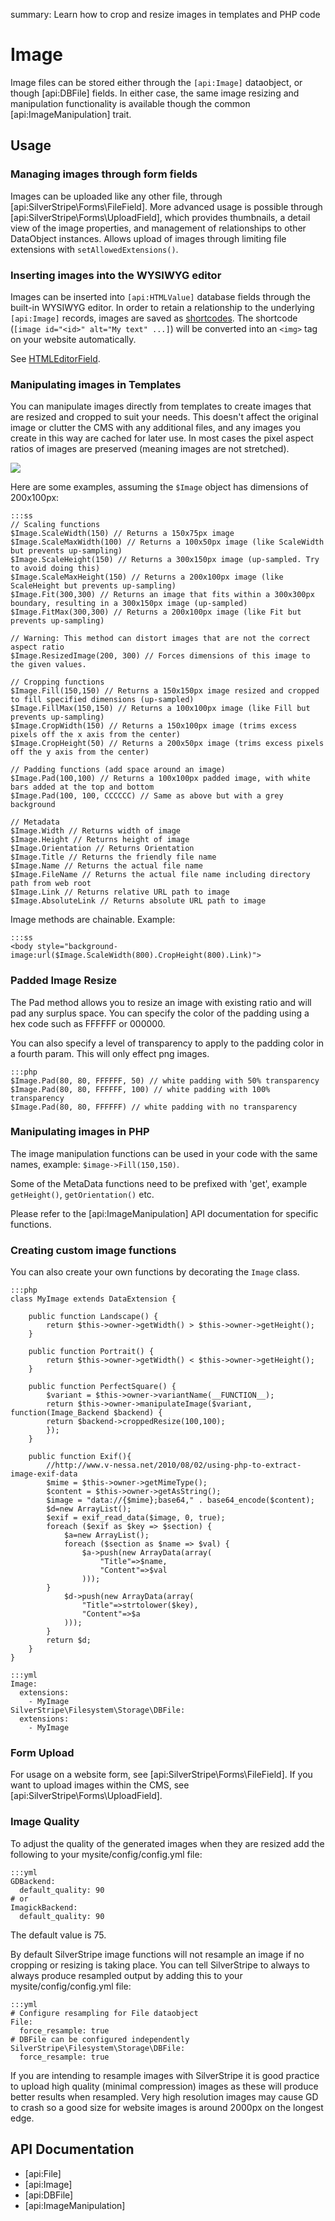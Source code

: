summary: Learn how to crop and resize images in templates and PHP code

# Image

Image files can be stored either through the `[api:Image]` dataobject, or though [api:DBFile] fields.
In either case, the same image resizing and manipulation functionality is available though the common
[api:ImageManipulation] trait.

## Usage

### Managing images through form fields

Images can be uploaded like any other file, through [api:SilverStripe\Forms\FileField].
More advanced usage is possible through [api:SilverStripe\Forms\UploadField],
which provides thumbnails, a detail view of the image properties,
and management of relationships to other DataObject instances.
Allows upload of images through limiting file extensions with `setAllowedExtensions()`.

### Inserting images into the WYSIWYG editor

Images can be inserted into `[api:HTMLValue]` database fields
through the built-in WYSIWYG editor. In order to retain a relationship
to the underlying `[api:Image]` records, images are saved as [shortcodes](/developer-guides/extending/shortcodes).
The shortcode (`[image id="<id>" alt="My text" ...]`) will be converted
into an `<img>` tag on your website automatically.

See [HTMLEditorField](/forms/field-types/htmleditorfield).

### Manipulating images in Templates

You can manipulate images directly from templates to create images that are
resized and cropped to suit your needs.  This doesn't affect the original
image or clutter the CMS with any additional files, and any images you create
in this way are cached for later use. In most cases the pixel aspect ratios of
images are preserved (meaning images are not stretched).

![](../../_images/image-methods.jpg)

Here are some examples, assuming the `$Image` object has dimensions of 200x100px:

	:::ss
	// Scaling functions
	$Image.ScaleWidth(150) // Returns a 150x75px image
	$Image.ScaleMaxWidth(100) // Returns a 100x50px image (like ScaleWidth but prevents up-sampling)
	$Image.ScaleHeight(150) // Returns a 300x150px image (up-sampled. Try to avoid doing this)
	$Image.ScaleMaxHeight(150) // Returns a 200x100px image (like ScaleHeight but prevents up-sampling)
	$Image.Fit(300,300) // Returns an image that fits within a 300x300px boundary, resulting in a 300x150px image (up-sampled)
	$Image.FitMax(300,300) // Returns a 200x100px image (like Fit but prevents up-sampling)
	
	// Warning: This method can distort images that are not the correct aspect ratio
	$Image.ResizedImage(200, 300) // Forces dimensions of this image to the given values.
	
	// Cropping functions
	$Image.Fill(150,150) // Returns a 150x150px image resized and cropped to fill specified dimensions (up-sampled)
	$Image.FillMax(150,150) // Returns a 100x100px image (like Fill but prevents up-sampling)
	$Image.CropWidth(150) // Returns a 150x100px image (trims excess pixels off the x axis from the center)
	$Image.CropHeight(50) // Returns a 200x50px image (trims excess pixels off the y axis from the center)
	
	// Padding functions (add space around an image)
	$Image.Pad(100,100) // Returns a 100x100px padded image, with white bars added at the top and bottom
	$Image.Pad(100, 100, CCCCCC) // Same as above but with a grey background
	
	// Metadata
	$Image.Width // Returns width of image
	$Image.Height // Returns height of image
	$Image.Orientation // Returns Orientation
	$Image.Title // Returns the friendly file name
	$Image.Name // Returns the actual file name
	$Image.FileName // Returns the actual file name including directory path from web root
	$Image.Link // Returns relative URL path to image
	$Image.AbsoluteLink // Returns absolute URL path to image

Image methods are chainable. Example:

	:::ss
	<body style="background-image:url($Image.ScaleWidth(800).CropHeight(800).Link)">

### Padded Image Resize

The Pad method allows you to resize an image with existing ratio and will
pad any surplus space. You can specify the color of the padding using a hex code such as FFFFFF or 000000.

You can also specify a level of transparency to apply to the padding color in a fourth param. This will only effect
png images.

	:::php
	$Image.Pad(80, 80, FFFFFF, 50) // white padding with 50% transparency
	$Image.Pad(80, 80, FFFFFF, 100) // white padding with 100% transparency
	$Image.Pad(80, 80, FFFFFF) // white padding with no transparency

### Manipulating images in PHP

The image manipulation functions can be used in your code with the same names, example: `$image->Fill(150,150)`.

Some of the MetaData functions need to be prefixed with 'get', example `getHeight()`, `getOrientation()` etc.

Please refer to the [api:ImageManipulation] API documentation for specific functions.

### Creating custom image functions

You can also create your own functions by decorating the `Image` class.

	:::php
	class MyImage extends DataExtension {
		
		public function Landscape()	{
			return $this->owner->getWidth() > $this->owner->getHeight();
		}
		
		public function Portrait() {
			return $this->owner->getWidth() < $this->owner->getHeight();
		}
		
		public function PerfectSquare()	{
			$variant = $this->owner->variantName(__FUNCTION__);
			return $this->owner->manipulateImage($variant, function(Image_Backend $backend) {
			return $backend->croppedResize(100,100);
			});
		}
		
		public function Exif(){
			//http://www.v-nessa.net/2010/08/02/using-php-to-extract-image-exif-data
			$mime = $this->owner->getMimeType();
			$content = $this->owner->getAsString();
			$image = "data://{$mime};base64," . base64_encode($content);
			$d=new ArrayList();	
			$exif = exif_read_data($image, 0, true);
			foreach ($exif as $key => $section) {
				$a=new ArrayList();	
				foreach ($section as $name => $val) {
					$a->push(new ArrayData(array(
						"Title"=>$name,
						"Content"=>$val
					)));
			}
				$d->push(new ArrayData(array(
					"Title"=>strtolower($key),
					"Content"=>$a
				)));
			}
			return $d;
		}
	}

	:::yml
	Image:
	  extensions:
	    - MyImage
	SilverStripe\Filesystem\Storage\DBFile:
	  extensions:
	    - MyImage

### Form Upload

For usage on a website form, see [api:SilverStripe\Forms\FileField].
If you want to upload images within the CMS, see [api:SilverStripe\Forms\UploadField].

### Image Quality

To adjust the quality of the generated images when they are resized add the
following to your mysite/config/config.yml file:

	:::yml
	GDBackend:
	  default_quality: 90
	# or
	ImagickBackend:
	  default_quality: 90

The default value is 75.

By default SilverStripe image functions will not resample an image if no
cropping or resizing is taking place. You can tell SilverStripe to always to
always produce resampled output by adding this to your
mysite/config/config.yml file:

	:::yml
	# Configure resampling for File dataobject
	File:
	  force_resample: true
	# DBFile can be configured independently
	SilverStripe\Filesystem\Storage\DBFile:
	  force_resample: true

If you are intending to resample images with SilverStripe it is good practice
to upload high quality (minimal compression) images as these will produce
better results when resampled. Very high resolution images may cause GD to
crash so a good size for website images is around 2000px on the longest edge.

## API Documentation

 * [api:File]
 * [api:Image]
 * [api:DBFile]
 * [api:ImageManipulation]
